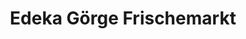 ---
title: "Edeka Görge Frischemarkt"
url: /braunschweig/edeka-goerge-frischemarkt/
shop: Supermarkt
---